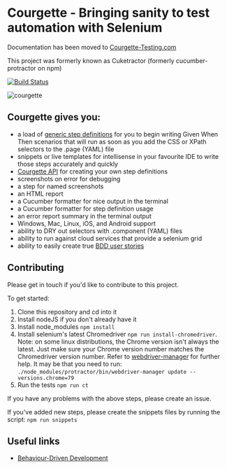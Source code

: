 # Courgette - Bringing sanity to test automation with Selenium
Documentation has been moved to [Courgette-Testing.com](http://courgette-testing.com)

This project was formerly known as Cuketractor (formerly cucumber-protractor on npm)

[![Build Status](https://travis-ci.org/canvaspixels/courgette.svg?branch=master)](https://travis-ci.org/canvaspixels/courgette)

![courgette](https://raw.githubusercontent.com/canvaspixels/courgette/master/courgette.jpg?v=2)

## Courgette gives you:

* a load of [generic step definitions](http://courgette-testing.com/step-definitions) for you to begin writing Given When Then scenarios that will run as soon as you add the CSS or XPath selectors to the .page (YAML) file
* snippets or live templates for intellisense in your favourite IDE to write those steps accurately and quickly
* [Courgette API](http://courgette-testing.com/api) for creating your own step definitions
* screenshots on error for debugging
* a step for named screenshots
* an HTML report
* a Cucumber formatter for nice output in the terminal
* a Cucumber formatter for step definition usage
* an error report summary in the terminal output
* Windows, Mac, Linux, iOS, and Android support
* ability to DRY out selectors with .component (YAML) files
* ability to run against cloud services that provide a selenium grid
* ability to easily create true [BDD user stories](http://courgette-testing.com/bdd)

## Contributing

Please get in touch if you'd like to contribute to this project.

To get started:

1. Clone this repository and cd into it
2. Install nodeJS if you don't already have it
3. Install node_modules `npm install`
4. Install selenium's latest Chromedriver `npm run install-chromedriver`. Note: on some linux distributions, the Chrome version isn't always the latest. Just make sure your Chrome version number matches the Chromedriver version number. Refer to [webdriver-manager](https://github.com/angular/webdriver-manager) for further help. It may be that you need to run:
`./node_modules/protractor/bin/webdriver-manager update --versions.chrome=79`
5. Run the tests `npm run ct`

If you have any problems with the above steps, please create an issue.

If you've added new steps, please create the snippets files by running the script: `npm run snippets`

## Useful links

* [Behaviour-Driven Development](https://en.wikipedia.org/wiki/Behavior-driven_development)
